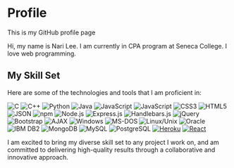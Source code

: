 # Profile
This is my GitHub profile page

Hi, my name is Nari Lee. I am currently in CPA program at Seneca College.
I love web programming.

## My Skill Set

Here are some of the technologies and tools that I am proficient in:

![C](https://img.icons8.com/color/48/000000/c-programming.png) 
![C++](https://img.icons8.com/color/48/000000/c-plus-plus-logo.png)
![Python](https://img.icons8.com/color/48/000000/python.png)
![Java](https://img.icons8.com/color/48/000000/java-coffee-cup-logo.png)
![JavaScript](https://img.icons8.com/color/48/000000/javascript.png)
![JavaScript](https://img.icons8.com/color/48/000000/javascript.png)
![CSS3](https://img.icons8.com/color/48/000000/css3.png)
![HTML5](https://img.icons8.com/color/48/000000/html-5.png)
![JSON](https://img.icons8.com/color/48/000000/json.png)
![npm](https://img.icons8.com/color/48/000000/npm.png)
![Node.js](https://img.icons8.com/color/48/000000/nodejs.png)
![Express.js](https://img.icons8.com/color/48/000000/express.png)
![Handlebars.js](https://img.icons8.com/color/48/000000/handlebarsjs.png)
![jQuery](https://img.icons8.com/ultraviolet/48/000000/jquery.png)
![Bootstrap](https://img.icons8.com/color/48/000000/bootstrap.png)
![AJAX](https://img.icons8.com/color/48/000000/ajax.png)
![Windows](https://img.icons8.com/color/48/000000/windows-10.png)
![MS-DOS](https://img.icons8.com/color/48/000000/console.png)
![Linux/Unix](https://img.icons8.com/color/48/000000/linux--v1.png)
![Oracle](https://img.icons8.com/color/48/000000/oracle-logo.png)
![IBM DB2](https://img.icons8.com/color/48/000000/ibm-db2.png)
![MongoDB](https://img.icons8.com/color/48/000000/mongodb.png)
![MySQL](https://img.icons8.com/color/48/000000/mysql-logo.png)
![PostgreSQL](https://img.icons8.com/color/48/000000/postgreesql.png)
[![Heroku](https://img.icons8.com/color/48/000000/heroku.png)](https://www.heroku.com/)
[![React](https://img.icons8.com/plasticine/48/000000/react.png)](https://reactjs.org/)




I am excited to bring my diverse skill set to any project I work on, and am committed to delivering high-quality results through a collaborative and innovative approach.

